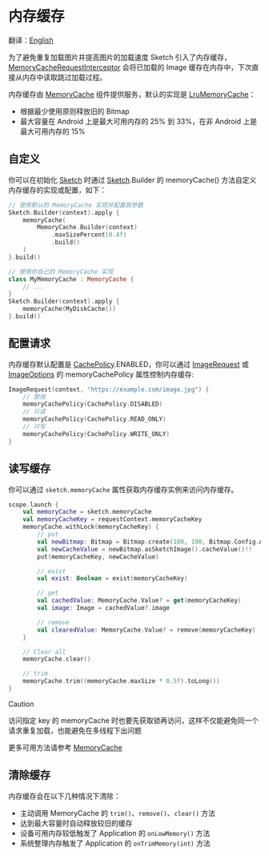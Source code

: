 # 内存缓存

翻译：[English](memory_cache.md)

为了避免重复加载图片并提高图片的加载速度 Sketch 引入了内存缓存，[MemoryCacheRequestInterceptor]
会将已加载的 Image 缓存在内存中，下次直接从内存中读取跳过加载过程。

内存缓存由 [MemoryCache] 组件提供服务，默认的实现是 [LruMemoryCache]：

* 根据最少使用原则释放旧的 Bitmap
* 最大容量在 Android 上是最大可用内存的 25% 到 33%，在非 Android 上是 最大可用内存的 15%

## 自定义

你可以在初始化 [Sketch] 时通过 [Sketch].Builder 的 memoryCache() 方法自定义内存缓存的实现或配置，如下：

```kotlin
// 使用默认的 MemoryCache 实现并配置其参数
Sketch.Builder(context).apply {
    memoryCache(
        MemoryCache.Builder(context)
            .maxSizePercent(0.4f)
            .build()
    )
}.build()

// 使用你自己的 MemoryCache 实现
class MyMemoryCache : MemoryCache {
    // ...
}
Sketch.Builder(context).apply {
    memoryCache(MyDiskCache())
}.build()
```

## 配置请求

内存缓存默认配置是 [CachePolicy].ENABLED，你可以通过 [ImageRequest] 或 [ImageOptions] 的 memoryCachePolicy 属性控制内存缓存:

```kotlin
ImageRequest(context, "https://example.com/image.jpg") {
    // 禁用
    memoryCachePolicy(CachePolicy.DISABLED)
    // 只读
    memoryCachePolicy(CachePolicy.READ_ONLY)
    // 只写
    memoryCachePolicy(CachePolicy.WRITE_ONLY)
}
```

## 读写缓存

你可以通过 `sketch.memoryCache` 属性获取内存缓存实例来访问内存缓存。

```kotlin
scope.launch {
    val memoryCache = sketch.memoryCache
    val memoryCacheKey = requestContext.memoryCacheKey
    memoryCache.withLock(memoryCacheKey) {
        // put
        val newBitmap: Bitmap = Bitmap.create(100, 100, Bitmap.Config.ARGB_8888)
        val newCacheValue = newBitmap.asSketchImage().cacheValue()!!
        put(memoryCacheKey, newCacheValue)

        // exist
        val exist: Boolean = exist(memoryCacheKey)

        // get
        val cachedValue: MemoryCache.Value? = get(memoryCacheKey)
        val image: Image = cachedValue?.image

        // remove
        val clearedValue: MemoryCache.Value? = remove(memoryCacheKey)
    }

    // Clear all
    memoryCache.clear()

    // trim
    memoryCache.trim((memoryCache.maxSize * 0.5f).toLong())
}
```

> [!CAUTION]
> 访问指定 key 的 memoryCache 时也要先获取锁再访问，这样不仅能避免同一个请求重复加载，也能避免在多线程下出问题

更多可用方法请参考 [MemoryCache]

## 清除缓存

内存缓存会在以下几种情况下清除：

* 主动调用 MemoryCache 的 `trim()`、`remove()`、`clear()` 方法
* 达到最大容量时自动释放较旧的缓存
* 设备可用内存较低触发了 Application 的 `onLowMemory()` 方法
* 系统整理内存触发了 Application 的 `onTrimMemory(int)` 方法

[Sketch]: ../../sketch-core/src/commonMain/kotlin/com/github/panpf/sketch/Sketch.common.kt

[MemoryCache]: ../../sketch-core/src/commonMain/kotlin/com/github/panpf/sketch/cache/MemoryCache.kt

[LruMemoryCache]: ../../sketch-core/src/commonMain/kotlin/com/github/panpf/sketch/cache/LruMemoryCache.kt

[ImageRequest]: ../../sketch-core/src/commonMain/kotlin/com/github/panpf/sketch/request/ImageRequest.kt

[ImageOptions]: ../../sketch-core/src/commonMain/kotlin/com/github/panpf/sketch/request/ImageOptions.kt

[MemoryCacheRequestInterceptor]: ../../sketch-core/src/commonMain/kotlin/com/github/panpf/sketch/cache/internal/MemoryCacheRequestInterceptor.kt

[CachePolicy]: ../../sketch-core/src/commonMain/kotlin/com/github/panpf/sketch/cache/CachePolicy.kt